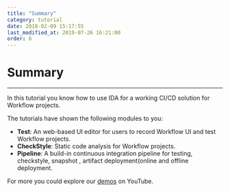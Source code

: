 ```yaml
---
title: "Summary"
category: tutorial
date: 2018-02-09 15:17:55
last_modified_at: 2019-07-26 16:21:00
order: 6
---
```


# Summary
***

In this tutorial you know how to use IDA for a working CI/CD solution for Workflow projects.

The tutorials have shown the following modules to you:

* **Test**: An web-based UI editor for users to record Workflow UI and test Workflow projects.
* **CheckStyle**: Static code analysis for Workflow projects.
* **Pipeline**: A build-in continuous integration pipeline for testing, checkstyle, snapshot , artifact deployment(online and offline deployment.

For more you could explore our [demos](https://www.youtube.com/playlist?list=PLvnkIpbV-59aKdOujdn30R7KRZ0qLd8Cg) on YouTube.


